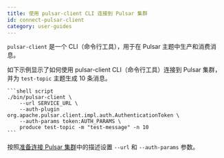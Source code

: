 ```yaml
---
title: 使用 pulsar-client CLI 连接到 Pulsar 集群
id: connect-pulsar-client
category: user-guides
---
```


`pulsar-client` 是一个 CLI（命令行工具），用于在 Pulsar 主题中生产和消费消息。

如下示例显示了如何使用 pulsar-client CLI（命令行工具）连接到 Pulsar 集群，并为 `test-topic` 主题生成 10 条消息。

    ```shell script
    ./bin/pulsar-client \
        --url SERVICE_URL \
        --auth-plugin org.apache.pulsar.client.impl.auth.AuthenticationToken \
        --auth-params token:AUTH_PARAMS \
        produce test-topic -m "test-message" -n 10
    ```

按照[准备连接 Pulsar 集群](/user-guides/connect/connect-pulsar-cluster/connect-prepare.md)中的描述设置 `--url` 和 `--auth-params` 参数。
